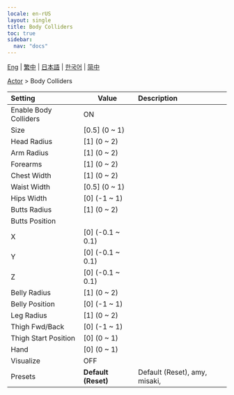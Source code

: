 ```yaml
---
locale: en-rUS
layout: single
title: Body Colliders
toc: true
sidebar:
  nav: "docs"
---
```

[Eng](/dancexr/menu/2025.4/actor/body_colliders) | [繁中](/tw/dancexr/menu/2025.4/actor/body_colliders) | [日本語](/jp/dancexr/menu/2025.4/actor/body_colliders) | [한국어](/kr/dancexr/menu/2025.4/actor/body_colliders) | [简中](/zh/dancexr/menu/2025.4/actor/body_colliders)

[Actor](../menu#Actor) > Body Colliders



| Setting | Value | Description |
| :--- | --- | :--- |
| Enable Body Colliders | ON | 
| Size | [0.5] (0 ~ 1) | 
| Head Radius | [1] (0 ~ 2) | 
| Arm Radius | [1] (0 ~ 2) | 
| Forearms | [1] (0 ~ 2) | 
| Chest Width | [1] (0 ~ 2) | 
| Waist Width | [0.5] (0 ~ 1) | 
| Hips Width | [0] (-1 ~ 1) | 
| Butts Radius | [1] (0 ~ 2) | 
| Butts Position || 
| X | [0] (-0.1 ~ 0.1) | 
| Y | [0] (-0.1 ~ 0.1) | 
| Z | [0] (-0.1 ~ 0.1) | 
| Belly Radius | [1] (0 ~ 2) | 
| Belly Position | [0] (-1 ~ 1) | 
| Leg Radius | [1] (0 ~ 2) | 
| Thigh Fwd/Back | [0] (-1 ~ 1) | 
| Thigh Start Position | [0] (0 ~ 1) | 
| Hand | [0] (0 ~ 1) | 
| Visualize | OFF | 
| Presets | **Default (Reset)** | Default (Reset), amy, misaki,  |
